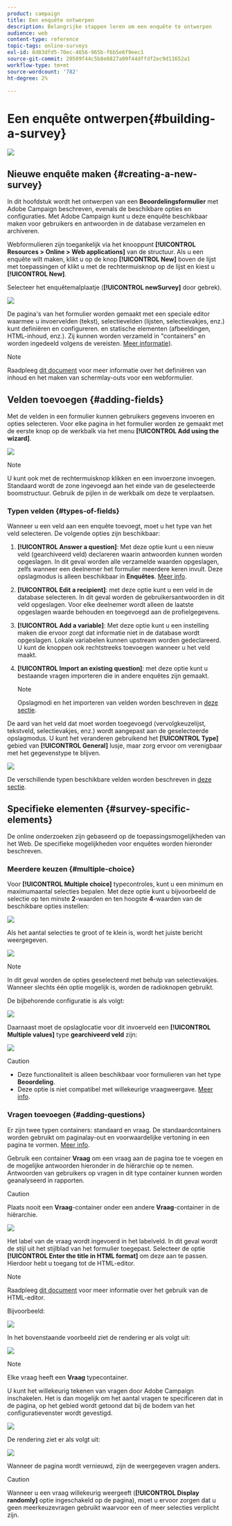 ```yaml
---
product: campaign
title: Een enquête ontwerpen
description: Belangrijke stappen leren om een enquête te ontwerpen
audience: web
content-type: reference
topic-tags: online-surveys
exl-id: 8d83dfd5-70ec-4656-965b-f6b5e6f9eec1
source-git-commit: 20509f44c5b8e0827a09f44dffdf2ec9d11652a1
workflow-type: tm+mt
source-wordcount: '782'
ht-degree: 2%

---
```


# Een enquête ontwerpen{#building-a-survey}

![](../../assets/v7-only.svg)

## Nieuwe enquête maken {#creating-a-new-survey}

In dit hoofdstuk wordt het ontwerpen van een **Beoordelingsformulier** met Adobe Campaign beschreven, evenals de beschikbare opties en configuraties. Met Adobe Campaign kunt u deze enquête beschikbaar maken voor gebruikers en antwoorden in de database verzamelen en archiveren.

Webformulieren zijn toegankelijk via het knooppunt **[!UICONTROL Resources > Online > Web applications]** van de structuur. Als u een enquête wilt maken, klikt u op de knop **[!UICONTROL New]** boven de lijst met toepassingen of klikt u met de rechtermuisknop op de lijst en kiest u **[!UICONTROL New]**.

Selecteer het enquêtemalplaatje (**[!UICONTROL newSurvey]** door gebrek).

![](assets/s_ncs_admin_survey_select_template.png)

De pagina&#39;s van het formulier worden gemaakt met een speciale editor waarmee u invoervelden (tekst), selectievelden (lijsten, selectievakjes, enz.) kunt definiëren en configureren. en statische elementen (afbeeldingen, HTML-inhoud, enz.). Zij kunnen worden verzameld in &quot;containers&quot; en worden ingedeeld volgens de vereisten. [Meer informatie](#adding-questions)).

>[!NOTE]
>
>Raadpleeg [dit document](../../web/using/about-web-forms.md) voor meer informatie over het definiëren van inhoud en het maken van schermlay-outs voor een webformulier.

## Velden toevoegen {#adding-fields}

Met de velden in een formulier kunnen gebruikers gegevens invoeren en opties selecteren. Voor elke pagina in het formulier worden ze gemaakt met de eerste knop op de werkbalk via het menu **[!UICONTROL Add using the wizard]**.

![](assets/s_ncs_admin_survey_add_field_menu.png)

>[!NOTE]
>
>U kunt ook met de rechtermuisknop klikken en een invoerzone invoegen. Standaard wordt de zone ingevoegd aan het einde van de geselecteerde boomstructuur. Gebruik de pijlen in de werkbalk om deze te verplaatsen.

### Typen velden {#types-of-fields}

Wanneer u een veld aan een enquête toevoegt, moet u het type van het veld selecteren. De volgende opties zijn beschikbaar:

1. **[!UICONTROL Answer a question]**: Met deze optie kunt u een nieuw veld (gearchiveerd veld) declareren waarin antwoorden kunnen worden opgeslagen. In dit geval worden alle verzamelde waarden opgeslagen, zelfs wanneer een deelnemer het formulier meerdere keren invult. Deze opslagmodus is alleen beschikbaar in **Enquêtes**. [Meer info](../../surveys/using/managing-answers.md#storing-collected-answers).
1. **[!UICONTROL Edit a recipient]**: met deze optie kunt u een veld in de database selecteren. In dit geval worden de gebruikersantwoorden in dit veld opgeslagen. Voor elke deelnemer wordt alleen de laatste opgeslagen waarde behouden en toegevoegd aan de profielgegevens.
1. **[!UICONTROL Add a variable]**: Met deze optie kunt u een instelling maken die ervoor zorgt dat informatie niet in de database wordt opgeslagen. Lokale variabelen kunnen upstream worden gedeclareerd. U kunt de knoppen ook rechtstreeks toevoegen wanneer u het veld maakt.
1. **[!UICONTROL Import an existing question]**: met deze optie kunt u bestaande vragen importeren die in andere enquêtes zijn gemaakt.

   >[!NOTE]
   >
   >Opslagmodi en het importeren van velden worden beschreven in [deze sectie](../../surveys/using/managing-answers.md#storing-collected-answers).

De aard van het veld dat moet worden toegevoegd (vervolgkeuzelijst, tekstveld, selectievakjes, enz.) wordt aangepast aan de geselecteerde opslagmodus. U kunt het veranderen gebruikend het **[!UICONTROL Type]** gebied van **[!UICONTROL General]** lusje, maar zorg ervoor om verenigbaar met het gegevenstype te blijven.

![](assets/s_ncs_admin_survey_change_type.png)

De verschillende typen beschikbare velden worden beschreven in [deze sectie](../../web/using/about-web-forms.md).

## Specifieke elementen {#survey-specific-elements}

De online onderzoeken zijn gebaseerd op de toepassingsmogelijkheden van het Web. De specifieke mogelijkheden voor enquêtes worden hieronder beschreven.

### Meerdere keuzen {#multiple-choice}

Voor **[!UICONTROL Multiple choice]** typecontroles, kunt u een minimum en maximumaantal selecties bepalen. Met deze optie kunt u bijvoorbeeld de selectie op ten minste **2**-waarden en ten hoogste **4**-waarden van de beschikbare opties instellen:

![](assets/s_ncs_admin_survey_multichoice_ex1.png)

Als het aantal selecties te groot of te klein is, wordt het juiste bericht weergegeven.

![](assets/s_ncs_admin_survey_multichoice_ex2.png)

>[!NOTE]
>
>In dit geval worden de opties geselecteerd met behulp van selectievakjes. Wanneer slechts één optie mogelijk is, worden de radioknopen gebruikt.

De bijbehorende configuratie is als volgt:

![](assets/s_ncs_admin_survey_multichoice_ex3.png)

Daarnaast moet de opslaglocatie voor dit invoerveld een **[!UICONTROL Multiple values]** type **gearchiveerd veld** zijn:

![](assets/s_ncs_admin_survey_multiple_values_field.png)

>[!CAUTION]
>
>* Deze functionaliteit is alleen beschikbaar voor formulieren van het type **Beoordeling**.
>* Deze optie is niet compatibel met willekeurige vraagweergave. [Meer info](#adding-questions).


### Vragen toevoegen {#adding-questions}

Er zijn twee typen containers: standaard en vraag. De standaardcontainers worden gebruikt om paginalay-out en voorwaardelijke vertoning in een pagina te vormen. [Meer info](../../web/using/about-web-forms.md).

Gebruik een container **Vraag** om een vraag aan de pagina toe te voegen en de mogelijke antwoorden hieronder in de hiërarchie op te nemen. Antwoorden van gebruikers op vragen in dit type container kunnen worden geanalyseerd in rapporten.

>[!CAUTION]
>
>Plaats nooit een **Vraag**-container onder een andere **Vraag**-container in de hiërarchie.

![](assets/s_ncs_admin_question_label.png)

Het label van de vraag wordt ingevoerd in het labelveld. In dit geval wordt de stijl uit het stijlblad van het formulier toegepast. Selecteer de optie **[!UICONTROL Enter the title in HTML format]** om deze aan te passen. Hierdoor hebt u toegang tot de HTML-editor.

>[!NOTE]
>
>Raadpleeg [dit document](../../web/using/about-web-forms.md) voor meer informatie over het gebruik van de HTML-editor.

Bijvoorbeeld:

![](assets/s_ncs_admin_survey_containers_qu_arbo.png)

In het bovenstaande voorbeeld ziet de rendering er als volgt uit:

![](assets/s_ncs_admin_survey_containers_qu_ex.png)

>[!NOTE]
>
>Elke vraag heeft een **Vraag** typecontainer.

U kunt het willekeurig tekenen van vragen door Adobe Campaign inschakelen. Het is dan mogelijk om het aantal vragen te specificeren dat in de pagina, op het gebied wordt getoond dat bij de bodem van het configuratievenster wordt gevestigd.

![](assets/s_ncs_admin_survey_containers_qu_display.png)

De rendering ziet er als volgt uit:

![](assets/s_ncs_admin_survey_containers_qu_display_rendering.png)

Wanneer de pagina wordt vernieuwd, zijn de weergegeven vragen anders.

>[!CAUTION]
>
>Wanneer u een vraag willekeurig weergeeft (**[!UICONTROL Display randomly]** optie ingeschakeld op de pagina), moet u ervoor zorgen dat u geen meerkeuzevragen gebruikt waarvoor een of meer selecties verplicht zijn.
